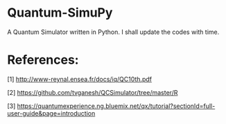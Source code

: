 # Quantum-SimuPy
A Quantum Simulator written in Python. I shall update the codes with time.

# References:
[1] http://www-reynal.ensea.fr/docs/iq/QC10th.pdf

[2] https://github.com/tvganesh/QCSimulator/tree/master/R

[3] https://quantumexperience.ng.bluemix.net/qx/tutorial?sectionId=full-user-guide&page=introduction
